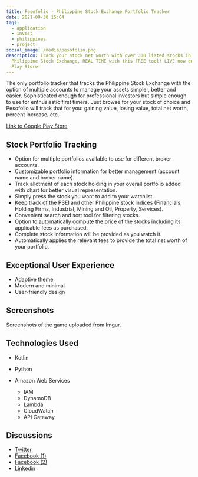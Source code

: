 ```yaml
---
title: Pesofolio - Philippine Stock Exchange Portfolio Tracker
date: 2021-09-30 15:04
tags:
  - application
  - invest
  - philippines
  - project
social_image: /media/pesofolio.png
description: Track your stock net worth with over 300 listed stocks in the
  Philippine Stock Exchange, REAL TIME with this FREE tool! LIVE now on Google
  Play Store!
---
```

The only portfolio tracker that tracks the Philippine Stock Exchange with the option of multiple accounts to manage your assets simpler, better and easier. Sophisticated enough for professional investors but simple enough to use for enthusiastic first timers. Just browse for your stock of choice and Pesofolio will track that for you: gaining value, losing value, total net worth, percent increase, etc..

[Link to Google Play Store](https://play.google.com/store/apps/details?id=com.galoreentertainment.pesofolio)

## Stock Portfolio Tracking

* Option for multiple portfolios available to use for different broker accounts.
* Customizable portfolio information for better management (account name and broker name).
* Track allotment of each stock holding in your overall portfolio added with chart for better visual representation.
* Simply press the stock you want to add to your watchlist.
* Keep track of the PSEI and other Philippine stock indices (Financials, Holding Firms, Industrial, Mining and Oil, Property, Services).
* Convenient search and sort tool for filtering stocks.
* Option to automatically compute the price of the stocks including its applicable fees as purchased.
* Complete stock information will be provided as you watch it. 
* Automatically applies the relevant fees to provide the total net worth of your portfolio.

## Exceptional User Experience

* Adaptive theme
* Modern and minimal
* User-friendly design

## Screenshots

Screenshots of the game uploaded from Imgur.

<blockquote class="imgur-embed-pub" lang="en" data-id="a/RV2Mpka"><a href="//imgur.com/a/RV2Mpka"></a></blockquote><script async src="//s.imgur.com/min/embed.js" charset="utf-8"></script>

## Technologies Used

* Kotlin
* Python
* Amazon Web Services 

  * IAM
  * DynamoDB
  * Lambda
  * CloudWatch
  * API Gateway

## Discussions

* [Twitter](https://twitter.com/carlignnn/status/1444986830504353792)
* [Facebook (1)](https://www.facebook.com/carlignn/posts/417961916342250)
* [](https://www.facebook.com/carlignn/posts/417961916342250)[Facebook (2)](https://www.facebook.com/411314775926112/posts/1767308420326734/)
* [](https://www.facebook.com/411314775926112/posts/1767308420326734/)[Linkedin](https://www.linkedin.com/posts/carlignn_track-your-stock-net-worth-with-over-300-activity-6850758389144940544-bZpP)